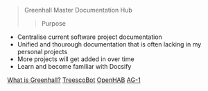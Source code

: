 >Greenhall Master Documentation Hub
>>Purpose

- Centralise current software project documentation
- Unified and thourough documentation that is often lacking in my personal projects
- More projects will get added in over time
- Learn and become familiar with Docsify


[What is Greenhall?](/about)
[TreescoBot](/treescobot/)
[OpenHAB](/openhabian/)
[AG-1](#)

<!-- background image
![](_media/bg.png) -->